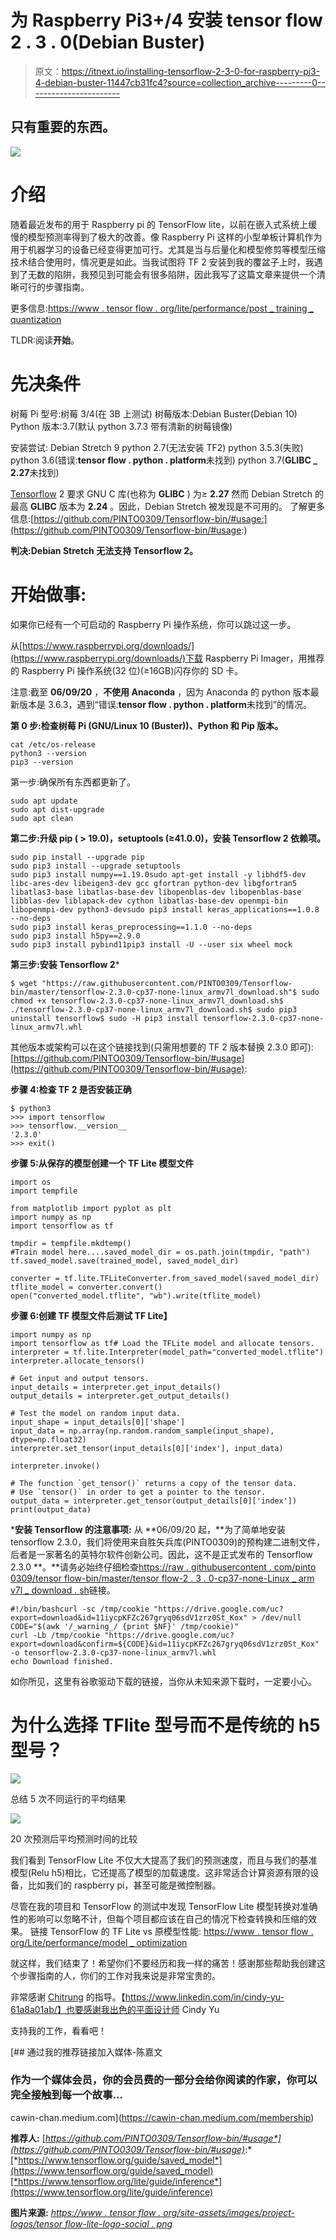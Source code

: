 # 为 Raspberry Pi3+/4 安装 tensor flow 2 . 3 . 0(Debian Buster)

> 原文：<https://itnext.io/installing-tensorflow-2-3-0-for-raspberry-pi3-4-debian-buster-11447cb31fc4?source=collection_archive---------0----------------------->

## 只有重要的东西。

![](img/cef9cd1c2be09fe85abb3c85a787fa17.png)

# 介绍

随着最近发布的用于 Raspberry pi 的 TensorFlow lite，以前在嵌入式系统上缓慢的模型预测率得到了极大的改善。像 Raspberry Pi 这样的小型单板计算机作为用于机器学习的设备已经变得更加可行。尤其是当与后量化和模型修剪等模型压缩技术结合使用时，情况更是如此。当我试图将 TF 2 安装到我的覆盆子上时，我遇到了无数的陷阱，我预见到可能会有很多陷阱，因此我写了这篇文章来提供一个清晰可行的步骤指南。

更多信息:[https://www . tensor flow . org/lite/performance/post _ training _ quantization](https://www.tensorflow.org/lite/performance/post_training_quantization)

TLDR:阅读**开始**。

# 先决条件

树莓 Pi 型号:树莓 3/4(在 3B 上测试)
树莓版本:Debian Buster(Debian 10)
Python 版本:3.7(默认 python 3.7.3 带有清新的树莓镜像)

安装尝试:
Debian Stretch 9
python 2.7(无法安装 TF2)
python 3.5.3(失败)
python 3.6(错误:**tensor flow . python . platform**未找到)
python 3.7(**GLIBC _ 2.27**未找到)

[Tensorflow](https://medium.com/@cawin.chan/installing-tensorflow-2-3-0-for-raspberry-pi3-4-debian-buster-11447cb31fc4) 2 要求 GNU C 库(也称为 **GLIBC** )
为≥ **2.27** 然而 Debian Stretch 的最高 **GLIBC** 版本为 **2.24** 。因此，Debian Stretch 被发现是不可用的。
了解更多信息:[https://github.com/PINTO0309/Tensorflow-bin/#usage:](https://github.com/PINTO0309/Tensorflow-bin/#usage:)

**判决:Debian Stretch 无法支持 Tensorflow 2。**

# 开始做事:

如果你已经有一个可启动的 Raspberry Pi 操作系统，你可以跳过这一步。

从[https://www.raspberrypi.org/downloads/](https://www.raspberrypi.org/downloads/)下载 Raspberry Pi Imager，用推荐的 Raspberry Pi 操作系统(32 位)(≥16GB)闪存你的 SD 卡。

注意:截至 **06/09/20** ，**不使用 Anaconda** ，因为 Anaconda 的 python 版本最新版本是 3.6.3，遇到“错误:**tensor flow . python . platform**未找到”的情况。

**第 0 步:检查树莓 Pi (GNU/Linux 10 (Buster))、Python 和 Pip 版本。**

```
cat /etc/os-release 
python3 --version
pip3 --version 
```

第一步:确保所有东西都更新了。

```
sudo apt update
sudo apt dist-upgrade
sudo apt clean
```

**第二步:升级 pip ( > 19.0)，setuptools (≥41.0.0)，安装 Tensorflow 2 依赖项。**

```
sudo pip install --upgrade pip
sudo pip3 install --upgrade setuptools
sudo pip3 install numpy==1.19.0sudo apt-get install -y libhdf5-dev libc-ares-dev libeigen3-dev gcc gfortran python-dev libgfortran5 libatlas3-base libatlas-base-dev libopenblas-dev libopenblas-base libblas-dev liblapack-dev cython libatlas-base-dev openmpi-bin libopenmpi-dev python3-devsudo pip3 install keras_applications==1.0.8 --no-deps
sudo pip3 install keras_preprocessing==1.1.0 --no-deps
sudo pip3 install h5py==2.9.0
sudo pip3 install pybind11pip3 install -U --user six wheel mock
```

**第三步:安装 Tensorflow 2***

```
$ wget "https://raw.githubusercontent.com/PINTO0309/Tensorflow-bin/master/tensorflow-2.3.0-cp37-none-linux_armv7l_download.sh"$ sudo chmod +x tensorflow-2.3.0-cp37-none-linux_armv7l_download.sh$ ./tensorflow-2.3.0-cp37-none-linux_armv7l_download.sh$ sudo pip3 uninstall tensorflow$ sudo -H pip3 install tensorflow-2.3.0-cp37-none-linux_armv7l.whl
```

其他版本或架构可以在这个链接找到(只需用想要的 TF 2 版本替换 2.3.0 即可):[https://github.com/PINTO0309/Tensorflow-bin/#usage](https://github.com/PINTO0309/Tensorflow-bin/#usage):

**步骤 4:检查 TF 2 是否安装正确**

```
$ python3 
>>> import tensorflow
>>> tensorflow.__version__
'2.3.0'
>>> exit()
```

**步骤 5:从保存的模型创建一个 TF Lite 模型文件**

```
import os
import tempfile

from matplotlib import pyplot as plt
import numpy as np
import tensorflow as tf

tmpdir = tempfile.mkdtemp()
#Train model here....saved_model_dir = os.path.join(tmpdir, "path")
tf.saved_model.save(trained_model, saved_model_dir)

converter = tf.lite.TFLiteConverter.from_saved_model(saved_model_dir)
tflite_model = converter.convert()
open("converted_model.tflite", "wb").write(tflite_model)
```

**步骤 6:创建 TF 模型文件后测试 TF Lite】**

```
import numpy as np
import tensorflow as tf# Load the TFLite model and allocate tensors.
interpreter = tf.lite.Interpreter(model_path="converted_model.tflite")
interpreter.allocate_tensors()

# Get input and output tensors.
input_details = interpreter.get_input_details()
output_details = interpreter.get_output_details()

# Test the model on random input data.
input_shape = input_details[0]['shape']
input_data = np.array(np.random.random_sample(input_shape), dtype=np.float32)
interpreter.set_tensor(input_details[0]['index'], input_data)

interpreter.invoke()

# The function `get_tensor()` returns a copy of the tensor data.
# Use `tensor()` in order to get a pointer to the tensor.
output_data = interpreter.get_tensor(output_details[0]['index'])
print(output_data)
```

***安装 Tensorflow 的注意事项:**
从 **06/09/20 起，**为了简单地安装 tensorflow 2.3.0，我们将使用来自胜矢兵库(PINTO0309)的预构建二进制文件，后者是一家著名的英特尔软件创新公司。因此，这不是正式发布的 Tensorflow 2.3.0 **。**请务必始终仔细检查[https://raw . githubusercontent . com/pinto 0309/tensor flow-bin/master/tensor flow-2 . 3 . 0-cp37-none-Linux _ arm v7l _ download . sh](https://raw.githubusercontent.com/PINTO0309/Tensorflow-bin/master/tensorflow-2.3.0-cp37-none-linux_armv7l_download.sh)链接。

```
#!/bin/bashcurl -sc /tmp/cookie "https://drive.google.com/uc?export=download&id=11iycpKFZc267gryq06sdV1zrz0St_Kox" > /dev/null
CODE="$(awk '/_warning_/ {print $NF}' /tmp/cookie)"
curl -Lb /tmp/cookie "https://drive.google.com/uc?export=download&confirm=${CODE}&id=11iycpKFZc267gryq06sdV1zrz0St_Kox" -o tensorflow-2.3.0-cp37-none-linux_armv7l.whl
echo Download finished.
```

如你所见，这里有谷歌驱动下载的链接，当你从未知来源下载时，一定要小心。

# 为什么选择 TFlite 型号而不是传统的 h5 型号？

![](img/7e7673957cf612e8e86d88ea0a323704.png)

总结 5 次不同运行的平均结果

![](img/07f29e889f36b6db9a12269e2333dd12.png)

20 次预测后平均预测时间的比较

我们看到 TensorFlow Lite 不仅大大提高了我们的预测速度，而且与我们的基准模型(Relu h5)相比，它还提高了模型的加载速度。这非常适合计算资源有限的设备，比如我们的 raspberry pi，甚至可能是微控制器。

尽管在我的项目和 TensorFlow 的测试中发现 TensorFlow Lite 模型转换对准确性的影响可以忽略不计，但每个项目都应该在自己的情况下检查转换和压缩的效果。
链接 TensorFlow 的 TF Lite vs 原模型性能:
[https://www . tensor flow . org/Lite/performance/model _ optimization](https://www.tensorflow.org/lite/performance/model_optimization)

就这样，我们结束了！希望你们不要经历和我一样的痛苦！感谢那些帮助我创建这个步骤指南的人，你们的工作对我来说是非常宝贵的。

非常感谢 [Chitrung](https://medium.com/u/be237ef77756?source=post_page-----11447cb31fc4--------------------------------) 的指导。【https://www.linkedin.com/in/cindy-yu-61a8a01ab/】也要感谢我出色的平面设计师 Cindy Yu

支持我的工作，看看吧！

[](https://cawin-chan.medium.com/membership) [## 通过我的推荐链接加入媒体-陈嘉文

### 作为一个媒体会员，你的会员费的一部分会给你阅读的作家，你可以完全接触到每一个故事…

cawin-chan.medium.com](https://cawin-chan.medium.com/membership) 

**推荐人:** [*https://github.com/PINTO0309/Tensorflow-bin/#usage*](https://github.com/PINTO0309/Tensorflow-bin/#usage)*:* [*https://www.tensorflow.org/guide/saved_model*](https://www.tensorflow.org/guide/saved_model)[*https://www.tensorflow.org/lite/guide/inference*](https://www.tensorflow.org/lite/guide/inference)

**图片来源:**
[*https://www . tensor flow . org/site-assets/images/project-logos/tensor flow-lite-logo-social . pn*](https://www.tensorflow.org/site-assets/images/project-logos/tensorflow-lite-logo-social.png)*g*